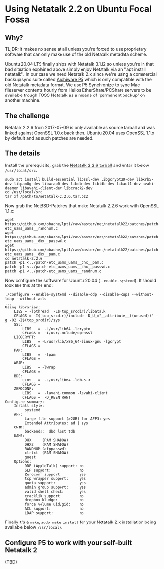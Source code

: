 # Using Netatalk 2.2 on Ubuntu Focal Fossa

## Why?

TL;DR: It makes no sense at all unless you're forced to use proprietary software that can only make use of the old Netatalk metadata scheme.

Ubuntu 20.04 LTS finally ships with Netatalk 3.1.12 so unless you're in that bad situation explained above simply enjoy Netatalk via an ''apt install netatalk''. In our case we need Netatalk 2.x since we're using a commercial backup/sync suite called [Archiware P5](https://p5.archiware.com) which is only compatible with the old Netatalk metadata format. We use P5 Synchronize to sync Mac fileserver contents hourly from Helios EtherShare/PCShare servers to be available trough FOSS Netatalk as a means of 'permanent backup' on another machine.

## The challenge ##

Netatalk 2.2.6 from 2017-07-09 is only available as source tarball and was linked against OpenSSL 1.0.x back then. Ubuntu 20.04 uses OpenSSL 1.1.x by default and as such patches are needed.

## The details ##

Install the prerequisits, grab the [Netatalk 2.2.6 tarball](https://sourceforge.net/projects/netatalk/files/netatalk/2.2.6/) and untar it below `/usr/local/src`.

    sudo apt install build-essential libssl-dev libgcrypt20-dev libkrb5-dev libpam0g-dev libwrap0-dev libdb-dev libtdb-dev libacl1-dev avahi-daemon libavahi-client-dev libcrack2-dev
    cd /usr/local/src
    tar xf /path/to/netatalk-2.2.6.tar.bz2

Now grab the NetBSD-Patches that make Netatalk 2.2.6 work with OpenSSL 1.1.x:

    wget https://github.com/obache/lpt1/raw/master/net/netatalk22/patches/patch-etc_uams_uams__randnum.c
    wget https://github.com/obache/lpt1/raw/master/net/netatalk22/patches/patch-etc_uams_uams__dhx__passwd.c
    wget https://github.com/obache/lpt1/raw/master/net/netatalk22/patches/patch-etc_uams_uams__dhx__pam.c
    cd netatalk-2.2.6
    patch -p1 <../patch-etc_uams_uams__dhx__pam.c
    patch -p1 <../patch-etc_uams_uams__dhx__passwd.c 
    patch -p1 <../patch-etc_uams_uams__randnum.c 

Now configure the software for Ubuntu 20.04 (`--enable-systemd`). It should look like this at the end:

    ./configure --enable-systemd --disable-ddp --disable-cups --without-ldap --without-acls
    ...
    Using libraries:
        LIBS = -lpthread  -L$(top_srcdir)/libatalk
        CFLAGS = -I$(top_srcdir)/include -D_U_="__attribute__((unused))" -g -O2 -I$(top_srcdir)/sys
        SSL:
            LIBS   =  -L/usr/lib64 -lcrypto
            CFLAGS =  -I/usr/include/openssl
        LIBGCRYPT:
            LIBS   = -L/usr/lib/x86_64-linux-gnu -lgcrypt
            CFLAGS = 
        PAM:
            LIBS   =  -lpam
            CFLAGS = 
        WRAP:
            LIBS   = -lwrap
            CFLAGS = 
        BDB:
            LIBS   =  -L/usr/lib64 -ldb-5.3
            CFLAGS = 
        ZEROCONF:
            LIBS   =  -lavahi-common -lavahi-client
            CFLAGS =  -D_REENTRANT
    Configure summary:
        Install style:
             systemd
        AFP:
             Large file support (>2GB) for AFP3: yes
             Extended Attributes: ad | sys
        CNID:
             backends:  dbd last tdb
        UAMS:
             DHX     (PAM SHADOW)
             DHX2    (PAM SHADOW)
             RANDNUM (afppasswd)
             clrtxt  (PAM SHADOW)
             guest
        Options:
             DDP (AppleTalk) support: no
             SLP support:             no
             Zeroconf support:        yes
             tcp wrapper support:     yes
             quota support:           yes
             admin group support:     yes
             valid shell check:       yes
             cracklib support:        no
             dropbox kludge:          no
             force volume uid/gid:    no
             ACL support:             no
             LDAP support:            no

Finally it's a `make`, `sudo make install` for your Netatalk 2.x installation being available below `/usr/local/`.

## Configure P5 to work with your self-built Netatalk 2

(TBD)